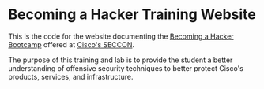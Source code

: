 # Becoming a Hacker Training Website
This is the code for the website documenting the [Becoming a Hacker Bootcamp](https://wwwin-github.cisco.com/pages/BAH/bah_site/) offered at [Cisco's SECCON](http://seccon.cisco.com/).

The purpose of this training and lab is to provide the student a better understanding of offensive security techniques to better protect Cisco's products, services, and infrastructure.

